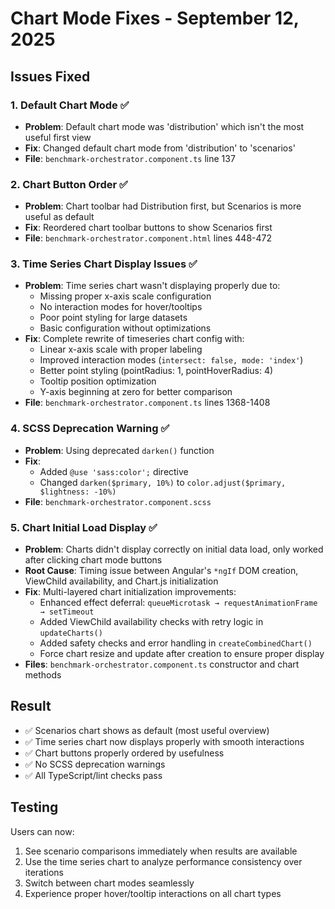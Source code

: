 # Chart Mode Fixes - September 12, 2025

## Issues Fixed

### 1. **Default Chart Mode** ✅

- **Problem**: Default chart mode was 'distribution' which isn't the most useful first view
- **Fix**: Changed default chart mode from 'distribution' to 'scenarios'
- **File**: `benchmark-orchestrator.component.ts` line 137

### 2. **Chart Button Order** ✅

- **Problem**: Chart toolbar had Distribution first, but Scenarios is more useful as default
- **Fix**: Reordered chart toolbar buttons to show Scenarios first
- **File**: `benchmark-orchestrator.component.html` lines 448-472

### 3. **Time Series Chart Display Issues** ✅

- **Problem**: Time series chart wasn't displaying properly due to:
  - Missing proper x-axis scale configuration
  - No interaction modes for hover/tooltips
  - Poor point styling for large datasets
  - Basic configuration without optimizations
- **Fix**: Complete rewrite of timeseries chart config with:
  - Linear x-axis scale with proper labeling
  - Improved interaction modes (`intersect: false, mode: 'index'`)
  - Better point styling (pointRadius: 1, pointHoverRadius: 4)
  - Tooltip position optimization
  - Y-axis beginning at zero for better comparison
- **File**: `benchmark-orchestrator.component.ts` lines 1368-1408

### 4. **SCSS Deprecation Warning** ✅

- **Problem**: Using deprecated `darken()` function
- **Fix**:
  - Added `@use 'sass:color';` directive
  - Changed `darken($primary, 10%)` to `color.adjust($primary, $lightness: -10%)`
- **File**: `benchmark-orchestrator.component.scss`

### 5. **Chart Initial Load Display** ✅

- **Problem**: Charts didn't display correctly on initial data load, only worked after clicking chart mode buttons
- **Root Cause**: Timing issue between Angular's `*ngIf` DOM creation, ViewChild availability, and Chart.js initialization
- **Fix**: Multi-layered chart initialization improvements:
  - Enhanced effect deferral: `queueMicrotask → requestAnimationFrame → setTimeout`
  - Added ViewChild availability checks with retry logic in `updateCharts()`
  - Added safety checks and error handling in `createCombinedChart()`
  - Force chart resize and update after creation to ensure proper display
- **Files**: `benchmark-orchestrator.component.ts` constructor and chart methods

## Result

- ✅ Scenarios chart shows as default (most useful overview)
- ✅ Time series chart now displays properly with smooth interactions
- ✅ Chart buttons properly ordered by usefulness
- ✅ No SCSS deprecation warnings
- ✅ All TypeScript/lint checks pass

## Testing

Users can now:

1. See scenario comparisons immediately when results are available
2. Use the time series chart to analyze performance consistency over iterations
3. Switch between chart modes seamlessly
4. Experience proper hover/tooltip interactions on all chart types
